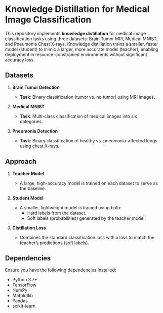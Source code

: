 # Knowledge Distillation for Medical Image Classification

This repository implements **knowledge distillation** for medical image classification tasks using three datasets: Brain Tumor MRI, Medical MNIST, and Pneumonia Chest X-rays. Knowledge distillation trains a smaller, faster model (student) to mimic a larger, more accurate model (teacher), enabling deployment in resource-constrained environments without significant accuracy loss.

## Datasets

1. **Brain Tumor Detection**
   - **Task**: Binary classification (tumor vs. no tumor) using MRI images.

2. **Medical MNIST**
   - **Task**: Multi-class classification of medical images into six categories.

3. **Pneumonia Detection**
   - **Task**: Binary classification of healthy vs. pneumonia-affected lungs using chest X-rays.

## Approach

1. **Teacher Model**
   - A large, high-accuracy model is trained on each dataset to serve as the baseline.

2. **Student Model**
   - A smaller, lightweight model is trained using both:
     - Hard labels from the dataset.
     - Soft labels (probabilities) generated by the teacher model.

3. **Distillation Loss**
   - Combines the standard classification loss with a loss to match the teacher’s predictions (soft labels).

## Dependencies

Ensure you have the following dependencies installed:

- Python 3.7+
- TensorFlow
- NumPy
- Matplotlib
- Pandas
- scikit-learn


